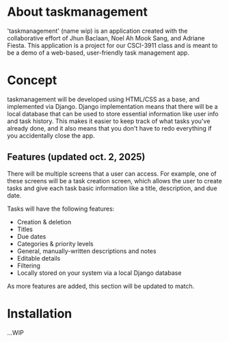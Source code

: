# About taskmanagement
'taskmanagement' (name wip) is an application created with the collaborative effort of Jhun Baclaan, Noel Ah Mook Sang, and Adriane Fiesta.
This application is a project for our CSCI-3911 class and is meant to be a demo of a web-based, user-friendly task management app.
# Concept
taskmanagement will be developed using HTML/CSS as a base, and implemented via Django. Django implementation means that there will be a local database that can be used to store
essential information like user info and task history. This makes it easier to keep track of what tasks you've already done, and it also means that you don't have to redo everything
if you accidentally close the app.
## Features (updated oct. 2, 2025)
There will be multiple screens that a user can access. For example, one of these screens will be a task creation screen, which allows the user to create tasks and give each task
basic information like a title, description, and due date.

Tasks will have the following features:
- Creation & deletion
- Titles
- Due dates
- Categories & priority levels
- General, manually-written descriptions and notes
- Editable details
- Filtering
- Locally stored on your system via a local Django database

As more features are added, this section will be updated to match.
# Installation
...WIP
